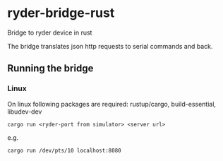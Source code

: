 # ryder-bridge-rust
Bridge to ryder device in rust

The bridge translates json http requests to serial commands and back.

## Running the bridge
### Linux
On linux following packages are required: rustup/cargo, build-essential, libudev-dev

```
cargo run <ryder-port from simulator> <server url>
```
e.g. 
```
cargo run /dev/pts/10 localhost:8080
``` 
